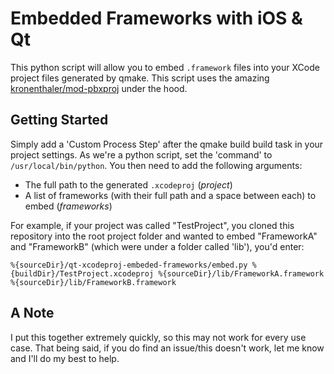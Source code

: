# Embedded Frameworks with iOS & Qt

This python script will allow you to embed `.framework` files into your XCode project files generated by qmake. This script uses the amazing [kronenthaler/mod-pbxproj](https://github.com/kronenthaler/mod-pbxproj) under the hood.

## Getting Started
Simply add a 'Custom Process Step' after the qmake build build task in your project settings. As we're a python script, set the 'command' to `/usr/local/bin/python`. You then need to add the following arguments:

- The full path to the generated `.xcodeproj` (_project_)
- A list of frameworks (with their full path and a space between each) to embed (_frameworks_)

For example, if your project was called "TestProject", you cloned this repository into the root project folder and wanted to embed "FrameworkA" and "FrameworkB" (which were under a folder called 'lib'), you'd enter:

```
%{sourceDir}/qt-xcodeproj-embeded-frameworks/embed.py %{buildDir}/TestProject.xcodeproj %{sourceDir}/lib/FrameworkA.framework %{sourceDir}/lib/FrameworkB.framework
```

## A Note
I put this together extremely quickly, so this may not work for every use case. That being said, if you do find an issue/this doesn't work, let me know and I'll do my best to help.
